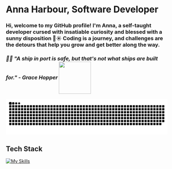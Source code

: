 # Anna Harbour, Software Developer

### Hi, welcome to my GitHub profile! I'm Anna, a self-taught developer cursed with insatiable curiosity and blessed with a sunny disposition 🌈☀️ Coding is a journey, and challenges are the detours that help you grow and get better along the way.

### <i>🚢🌊 "A ship in port is safe, but that's not what ships are built for." - Grace Hopper <img src="https://media1.giphy.com/media/v1.Y2lkPTc5MGI3NjExOGFxNG4xb3pocmoyajRpcDFvbHBmbDhkY2s0eDB0YW51ZG5jbWY4NyZlcD12MV9pbnRlcm5hbF9naWZfYnlfaWQmY3Q9cw/lpWd5G0qIpoHZxdlpD/giphy.gif" width="100" height="100" align="center"/> </i>

<img src="https://raw.githubusercontent.com/Platane/snk/output/github-contribution-grid-snake.svg" alt="GitHub Contributions" />

## Tech Stack

[![My Skills](https://skillicons.dev/icons?i=js,nodejs,npm,html,css,mongodb,react,redux,git,github,postman,vscode,java,angular,python,idea,mysql)](https://skillicons.dev)

